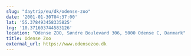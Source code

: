 ```yaml
---
slug: "daytrip/eu/dk/odense-zoo"
date: '2001-01-30T04:37:00'
lat: '55.378493458335825'
lng: '10.371603744583126'
location: "Odense ZOO, Søndre Boulevard 306, 5000 Odense C, Danmark"
title: Odense Zoo
external_url: https://www.odensezoo.dk
---
```




